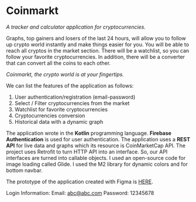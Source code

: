 # Coinmarkt
*A tracker and calculator application for cryptocurrencies.* 

Graphs, top gainers and losers of the last 24 hours, will allow you to follow up crypto world instantly and make things easier for you. You will be able to reach all cryptos in the market section. There will be a watchlist, so you can follow your favorite cryptocurrencies. In addition, there will be a converter that can convert all the coins to each other.

*Coinmarkt, the crypto world is at your fingertips.*

We can list the features of the application as follows:

1) User authentication/registration (email-password)
2) Select / Filter cryptocurrencies from the market
3) Watchlist for favorite cryptocurrencies
4) Cryptocurrencies conversion
5) Historical data with a dynamic graph

The application wrote in the **Kotlin** programming language. **Firebase Authentication** is used for user authentication. The application uses a **REST API** for live data and graphs which its resource is CoinMarketCap API. The project uses Retrofit to turn HTTP API into an interface. So, our API interfaces are turned into callable objects. I used an open-source code for image loading called Glide. I used the M2 library for dynamic colors and for bottom navbar.

The prototype of the application created with Figma is [HERE](https://www.figma.com/proto/zyFtXI3d0dG8LCHOrFEdTB/Coinmarkt?type=design&node-id=27-2216&scaling=scale-down&page-id=27%3A2215&starting-point-node-id=27%3A2216).

Login Information:
  Email: abc@abc.com
  Password: 12345678
